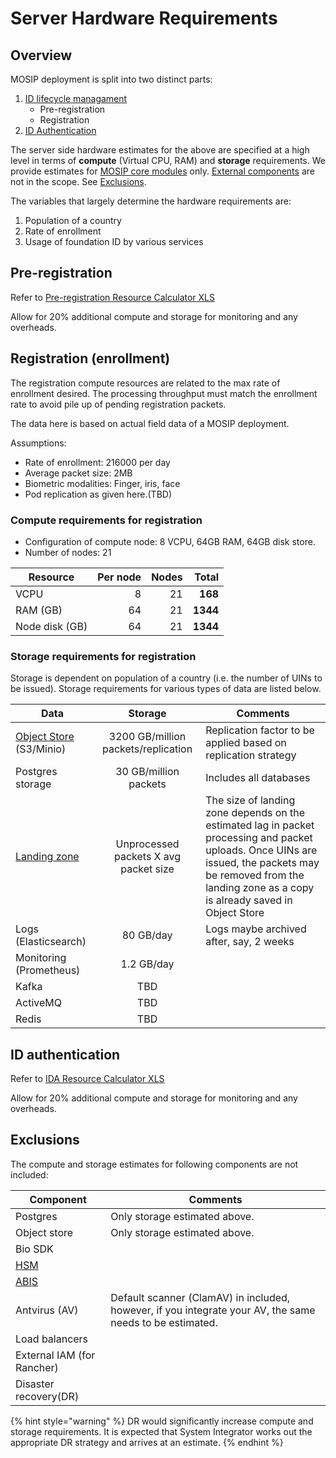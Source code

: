 # Server Hardware Requirements

## Overview

MOSIP deployment is split into two distinct parts:

1. [ID lifecycle managament](id-lifecycle-management.md)
   * Pre-registration
   * Registration
2. [ID Authentication](id-authentication.md)

The server side hardware estimates for the above are specified at a high level in terms of **compute** (Virtual CPU, RAM) and **storage** requirements. We provide estimates for [MOSIP core modules](https://github.com/mosip/mosip-infra/tree/release-1.2.0/deployment/v3/mosip) only. [External components](https://github.com/mosip/mosip-infra/tree/release-1.2.0/deployment/v3/external) are not in the scope. See [Exclusions](server-hardware-requirements.md#exclusions).

The variables that largely determine the hardware requirements are:

1. Population of a country
2. Rate of enrollment
3. Usage of foundation ID by various services

## Pre-registration

Refer to [Pre-registration Resource Calculator XLS](\_files/pre-reg-resource-calculator.xls)

Allow for 20% additional compute and storage for monitoring and any overheads.

## Registration (enrollment)

The registration compute resources are related to the max rate of enrollment desired. The processing throughput must match the enrollment rate to avoid pile up of pending registration packets.

The data here is based on actual field data of a MOSIP deployment.

Assumptions:

* Rate of enrollment: 216000 per day
* Average packet size: 2MB
* Biometric modalities: Finger, iris, face
* Pod replication as given here.(TBD)

### Compute requirements for registration

* Configuration of compute node: 8 VCPU, 64GB RAM, 64GB disk store.
* Number of nodes: 21

| Resource       | Per node | Nodes |    Total |
| -------------- | -------: | ----: | -------: |
| VCPU           |        8 |    21 |  **168** |
| RAM (GB)       |       64 |    21 | **1344** |
| Node disk (GB) |       64 |    21 | **1344** |

### Storage requirements for registration

Storage is dependent on population of a country (i.e. the number of UINs to be issued). Storage requirements for various types of data are listed below.

| Data                                                                                                                                                                     |                Storage                | Comments                                                                                                                                                                                                         |
| ------------------------------------------------------------------------------------------------------------------------------------------------------------------------ | :-----------------------------------: | ---------------------------------------------------------------------------------------------------------------------------------------------------------------------------------------------------------------- |
| [Object Store](broken-reference) (S3/Minio)                                                                                                                              |  3200 GB/million packets/replication  | Replication factor to be applied based on replication strategy                                                                                                                                                   |
| Postgres storage                                                                                                                                                         |         30 GB/million packets         | Includes all databases                                                                                                                                                                                           |
| [Landing zone](https://github.com/mosip/registration/blob/release-1.2.0/registration-processor/init/registration-processor-packet-receiver-stage/README.md#landing-zone) | Unprocessed packets X avg packet size | The size of landing zone depends on the estimated lag in packet processing and packet uploads. Once UINs are issued, the packets may be removed from the landing zone as a copy is already saved in Object Store |
| Logs (Elasticsearch)                                                                                                                                                     |               80 GB/day               | Logs maybe archived after, say, 2 weeks                                                                                                                                                                          |
| Monitoring (Prometheus)                                                                                                                                                   |               1.2 GB/day              |                                                                                                                                                                                                                  |
| Kafka                                                                                                                                                                     |                  TBD                  |                                                                                                                                                                                                                  |
| ActiveMQ                                                                                                                                                                 |                  TBD                  |                                                                                        
| Redis                                                                                                                                                                 |                  TBD                  |                                                                                                                                                                                                                  |


## ID authentication

Refer to [IDA Resource Calculator XLS](\_files/ida-resource-calculator.xlsx)

Allow for 20% additional compute and storage for monitoring and any overheads.

## Exclusions

The compute and storage estimates for following components are not included:

| Component                  | Comments                                                                                                 |
| -------------------------- | -------------------------------------------------------------------------------------------------------- |
| Postgres                   | Only storage estimated above.                                                                            |
| Object store               | Only storage estimated above.                                                                            |
| Bio SDK                    |                                                                                                          |
| [HSM](hsm.md)              |                                                                                                          |
| [ABIS](abis.md)            |                                                                                                          |
| Antvirus (AV)              | Default scanner (ClamAV) in included, however, if you integrate your AV, the same needs to be estimated. |
| Load balancers             |                                                                                                          |
| External IAM (for Rancher) |                                                                                                          |
| Disaster recovery(DR)      |                                                                                                          |

{% hint style="warning" %}
DR would significantly increase compute and storage requirements. It is expected that System Integrator works out the appropriate DR strategy and arrives at an estimate.
{% endhint %}
